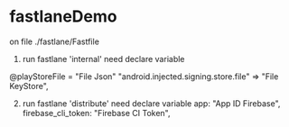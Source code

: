 # fastlaneDemo

on file ./fastlane/Fastfile

1. run fastlane 'internal' need declare variable

@playStoreFile = "File Json"
"android.injected.signing.store.file" => "File KeyStore",


2. run fastlane 'distribute' need declare variable
app: "App ID Firebase",
firebase_cli_token: "Firebase CI Token",
